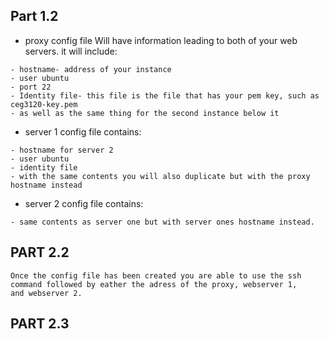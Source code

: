 

## Part 1.2

- proxy config file
 Will have information leading to both of your web servers.
 it will include:
 ```
 - hostname- address of your instance
 - user ubuntu
 - port 22
 - Identity file- this file is the file that has your pem key, such as ceg3120-key.pem 
 - as well as the same thing for the second instance below it
 ```
 - server 1 config file contains:
 ```
 - hostname for server 2
 - user ubuntu
 - identity file
 - with the same contents you will also duplicate but with the proxy hostname instead
 ```
 - server 2 config file contains:
 ```
 - same contents as server one but with server ones hostname instead.
 ```
 
 ## PART 2.2
 
 ```
 Once the config file has been created you are able to use the ssh command followed by eather the adress of the proxy, webserver 1,
 and webserver 2.
 ```
 ## PART 2.3
 
 
 
 
 
 
 
 
 
 
 
 
 
 
 
 
 
 
 
 
 
 
 
 
 


